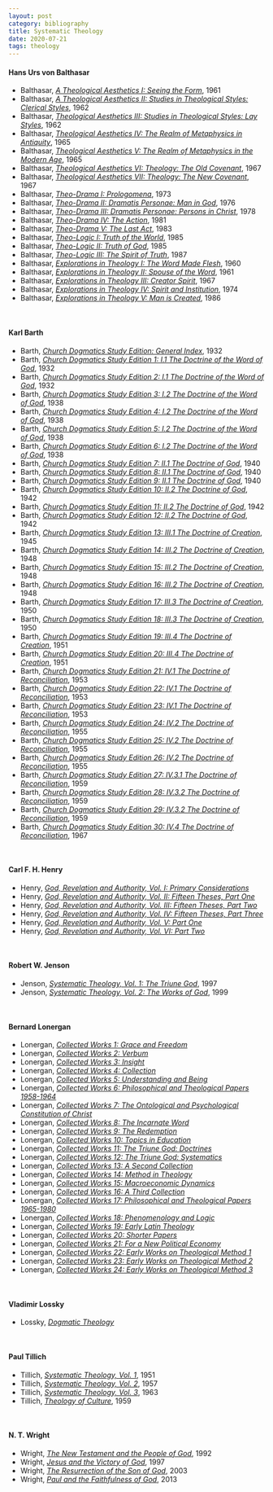 ```yaml
---
layout: post
category: bibliography
title: Systematic Theology
date: 2020-07-21
tags: theology
---
```


#### Hans Urs von Balthasar

* Balthasar, [*A Theological Aesthetics I: Seeing the Form*](https://ignatius.com/the-glory-of-the-lord-vol-1-2nd-ed-gl12h/), 1961
* Balthasar, [*A Theological Aesthetics II: Studies in Theological Styles: Clerical Styles*](https://ignatius.com/the-glory-of-the-lord-vol-2-gl2h/), 1962
* Balthasar, [*Theological Aesthetics III: Studies in Theological Styles: Lay Styles*](https://ignatius.com/the-glory-of-the-lord-vol-3-gl3h/), 1962
* Balthasar, [*Theological Aesthetics IV: The Realm of Metaphysics in Antiquity*](https://ignatius.com/the-glory-of-the-lord-vol-4-gl4h/), 1965
* Balthasar, [*Theological Aesthetics V: The Realm of Metaphysics in the Modern Age*](https://ignatius.com/the-glory-of-the-lord-vol-5-gl5h/), 1965
* Balthasar, [*Theological Aesthetics VI: Theology: The Old Covenant*](https://ignatius.com/the-glory-of-the-lord-vol-6-gl6h/), 1967
* Balthasar, [*Theological Aesthetics VII: Theology: The New Covenant*](https://ignatius.com/the-glory-of-the-lord-vol-7-gl7h/), 1967
* Balthasar, [*Theo-Drama I: Prologomena*](https://ignatius.com/theo-drama-vol-1-td1h/), 1973
* Balthasar, [*Theo-Drama II: Dramatis Personae: Man in God*](https://ignatius.com/theo-drama-vol-2-td2h/), 1976
* Balthasar, [*Theo-Drama III: Dramatis Personae: Persons in Christ*](https://ignatius.com/theo-drama-vol-3-td3h/), 1978
* Balthasar, [*Theo-Drama IV: The Action*](https://ignatius.com/theo-drama-vol-4-td4h/), 1981
* Balthasar, [*Theo-Drama V: The Last Act*](https://ignatius.com/theo-drama-vol-5-td5h/), 1983
* Balthasar, [*Theo-Logic I: Truth of the World*](https://ignatius.com/theo-logic-vol-1-tl1h/), 1985
* Balthasar, [*Theo-Logic II: Truth of God*](https://ignatius.com/theo-logic-vol-2-tl2h/), 1985
* Balthasar, [*Theo-Logic III: The Spirit of Truth*](https://ignatius.com/theo-logic-vol-3-tl3h/), 1987
* Balthasar, [*Explorations in Theology I: The Word Made Flesh*](https://ignatius.com/explorations-in-theology-vol-1-et1p/), 1960
* Balthasar, [*Explorations in Theology II: Spouse of the Word*](https://ignatius.com/explorations-in-theology-vol-2-et2p/), 1961
* Balthasar, [*Explorations in Theology III: Creator Spirit*](https://ignatius.com/explorations-in-theology-vol-3-et3p/), 1967
* Balthasar, [*Explorations in Theology IV: Spirit and Institution*](https://ignatius.com/explorations-in-theology-vol-4-et4p/), 1974
* Balthasar, [*Explorations in Theology V: Man is Created*](https://ignatius.com/explorations-in-theology-vol-5-et5p/), 1986

<br>


#### Karl Barth

* Barth, [*Church Dogmatics Study Edition: General Index*](https://www.bloomsbury.com/ca/church-dogmatics-study-edition-general-index-9780567307637/), 1932
* Barth, [*Church Dogmatics Study Edition 1: I.1 The Doctrine of the Word of God*](https://www.bloomsbury.com/ca/church-dogmatics-study-edition-1-9780567202901/), 1932
* Barth, [*Church Dogmatics Study Edition 2: I.1 The Doctrine of the Word of God*](https://www.bloomsbury.com/ca/church-dogmatics-study-edition-2-9780567610270/), 1932
* Barth, [*Church Dogmatics Study Edition 3: I.2 The Doctrine of the Word of God*](https://www.bloomsbury.com/ca/church-dogmatics-study-edition-3-9780567027665/), 1938
* Barth, [*Church Dogmatics Study Edition 4: I.2 The Doctrine of the Word of God*](https://www.bloomsbury.com/ca/church-dogmatics-study-edition-4-9780567180810/), 1938
* Barth, [*Church Dogmatics Study Edition 5: I.2 The Doctrine of the Word of God*](https://www.bloomsbury.com/ca/church-dogmatics-study-edition-5-9780567346513/), 1938
* Barth, [*Church Dogmatics Study Edition 6: I.2 The Doctrine of the Word of God*](https://www.bloomsbury.com/ca/church-dogmatics-study-edition-6-9780567393845/), 1938
* Barth, [*Church Dogmatics Study Edition 7: II.1 The Doctrine of God*](https://www.bloomsbury.com/ca/church-dogmatics-study-edition-7-9780567558947/), 1940
* Barth, [*Church Dogmatics Study Edition 8: II.1 The Doctrine of God*](https://www.bloomsbury.com/ca/church-dogmatics-study-edition-8-9780567363794/), 1940
* Barth, [*Church Dogmatics Study Edition 9: II.1 The Doctrine of God*](https://www.bloomsbury.com/ca/church-dogmatics-study-edition-9-9780567012852/), 1940
* Barth, [*Church Dogmatics Study Edition 10: II.2 The Doctrine of God*](https://www.bloomsbury.com/ca/church-dogmatics-study-edition-10-9780567437013/), 1942
* Barth, [*Church Dogmatics Study Edition 11: II.2 The Doctrine of God*](https://www.bloomsbury.com/ca/church-dogmatics-study-edition-11-9780567105936/), 1942
* Barth, [*Church Dogmatics Study Edition 12: II.2 The Doctrine of God*](https://www.bloomsbury.com/ca/church-dogmatics-study-edition-12-9780567013408/), 1942
* Barth, [*Church Dogmatics Study Edition 13: III.1 The Doctrine of Creation*](https://www.bloomsbury.com/ca/church-dogmatics-study-edition-13-9780567196637/), 1945
* Barth, [*Church Dogmatics Study Edition 14: III.2 The Doctrine of Creation*](https://www.bloomsbury.com/ca/church-dogmatics-study-edition-14-9780567450579/), 1948
* Barth, [*Church Dogmatics Study Edition 15: III.2 The Doctrine of Creation*](https://www.bloomsbury.com/ca/church-dogmatics-study-edition-15-9780567261984/), 1948
* Barth, [*Church Dogmatics Study Edition 16: III.2 The Doctrine of Creation*](https://www.bloomsbury.com/uk/church-dogmatics-study-edition-16-9780567535344/), 1948
* Barth, [*Church Dogmatics Study Edition 17: III.3 The Doctrine of Creation*](https://www.bloomsbury.com/ca/church-dogmatics-study-edition-17-9780567164278/), 1950
* Barth, [*Church Dogmatics Study Edition 18: III.3 The Doctrine of Creation*](https://www.bloomsbury.com/ca/church-dogmatics-study-edition-18-9780567613325/), 1950
* Barth, [*Church Dogmatics Study Edition 19: III.4 The Doctrine of Creation*](https://www.bloomsbury.com/ca/church-dogmatics-study-edition-19-9780567580283/), 1951
* Barth, [*Church Dogmatics Study Edition 20: III.4 The Doctrine of Creation*](https://www.bloomsbury.com/ca/church-dogmatics-study-edition-20-9780567261045/), 1951
* Barth, [*Church Dogmatics Study Edition 21: IV.1 The Doctrine of Reconciliation*](https://www.bloomsbury.com/ca/church-dogmatics-study-edition-21-9780567587107/), 1953
* Barth, [*Church Dogmatics Study Edition 22: IV.1 The Doctrine of Reconciliation*](https://www.bloomsbury.com/ca/church-dogmatics-study-edition-22-9780567201201/), 1953
* Barth, [*Church Dogmatics Study Edition 23: IV.1 The Doctrine of Reconciliation*](https://www.bloomsbury.com/ca/church-dogmatics-study-edition-23-9780567267184/), 1953
* Barth, [*Church Dogmatics Study Edition 24: IV.2 The Doctrine of Reconciliation*](https://www.bloomsbury.com/ca/church-dogmatics-study-edition-24-9780567508843/), 1955
* Barth, [*Church Dogmatics Study Edition 25: IV.2 The Doctrine of Reconciliation*](https://www.bloomsbury.com/ca/church-dogmatics-study-edition-25-9780567627216/), 1955
* Barth, [*Church Dogmatics Study Edition 26: IV.2 The Doctrine of Reconciliation*](https://www.bloomsbury.com/ca/church-dogmatics-study-edition-26-9780567378859/), 1955
* Barth, [*Church Dogmatics Study Edition 27: IV.3.1 The Doctrine of Reconciliation*](https://www.bloomsbury.com/ca/church-dogmatics-study-edition-27-9780567423313/), 1959
* Barth, [*Church Dogmatics Study Edition 28: IV.3.2 The Doctrine of Reconciliation*](https://www.bloomsbury.com/ca/church-dogmatics-study-edition-28-9780567152985/), 1959
* Barth, [*Church Dogmatics Study Edition 29: IV.3.2 The Doctrine of Reconciliation*](https://www.bloomsbury.com/ca/church-dogmatics-study-edition-29-9780567533524/), 1959
* Barth, [*Church Dogmatics Study Edition 30: IV.4 The Doctrine of Reconciliation*](https://www.bloomsbury.com/ca/church-dogmatics-study-edition-30-9780567014016/), 1967

<br>


#### Carl F. H. Henry

* Henry, [*God, Revelation and Authority, Vol. I: Primary Considerations*](https://www.crossway.org/books/god-revelation-and-authority-tpb-7/)
* Henry, [*God, Revelation and Authority, Vol. II: Fifteen Theses, Part One*](https://www.crossway.org/books/god-revelation-and-authority-tpb-6/)
* Henry, [*God, Revelation and Authority, Vol. III: Fifteen Theses, Part Two*](https://www.crossway.org/books/god-revelation-and-authority-tpb-5/)
* Henry, [*God, Revelation and Authority, Vol. IV: Fifteen Theses, Part Three*](https://www.crossway.org/books/god-revelation-and-authority-tpb-4/)
* Henry, [*God, Revelation and Authority, Vol. V: Part One*](https://www.crossway.org/books/god-revelation-and-authority-tpb-3/)
* Henry, [*God, Revelation and Authority, Vol. VI: Part Two*](https://www.crossway.org/books/god-revelation-and-authority-tpb-2/)

<br>


#### Robert W. Jenson

* Jenson, [*Systematic Theology, Vol. 1: The Triune God*](https://global.oup.com/academic/product/systematic-theology-9780195145984), 1997
* Jenson, [*Systematic Theology, Vol. 2: The Works of God*](https://global.oup.com/academic/product/systematic-theology-9780195145991), 1999

<br>


#### Bernard Lonergan

* Lonergan, [*Collected Works 1: Grace and Freedom*](https://utorontopress.com/9780802083371/grace-and-freedom/)
* Lonergan, [*Collected Works 2: Verbum*](https://utorontopress.com/9780802079886/verbum/)
* Lonergan, [*Collected Works 3: Insight*](https://utorontopress.com/9780802034557/insight-volume-3/)
* Lonergan, [*Collected Works 4: Collection*](https://utorontopress.com/9780802034397/collection/)
* Lonergan, [*Collected Works 5: Understanding and Being*](https://utorontopress.com/9780802039897/understanding-and-being/)
* Lonergan, [*Collected Works 6: Philosophical and Theological Papers 1958-1964*](https://utorontopress.com/9780802034748/philosophical-and-theological-papers-1958-1964/)
* Lonergan, [*Collected Works 7: The Ontological and Psychological Constitution of Christ*](https://utorontopress.com/9780802084743/the-ontological-and-psychological-constitution-of-christ/)
* Lonergan, [*Collected Works 8: The Incarnate Word*](https://utorontopress.com/9781442629127/the-incarnate-word/)
* Lonergan, [*Collected Works 9: The Redemption*](https://utorontopress.com/9781487523206/the-redemption/)
* Lonergan, [*Collected Works 10: Topics in Education*](https://utorontopress.com/9780802034410/topics-in-education/)
* Lonergan, [*Collected Works 11: The Triune God: Doctrines*](https://utorontopress.com/9780802096678/the-triune-god/)
* Lonergan, [*Collected Works 12: The Triune God: Systematics*](https://utorontopress.com/9780802094339/the-triune-god/)
* Lonergan, [*Collected Works 13: A Second Collection*](https://utorontopress.com/9781487520472/a-second-collection/)
* Lonergan, [*Collected Works 14: Method in Theology*](https://utorontopress.com/9781487522247/method-in-theology/)
* Lonergan, [*Collected Works 15: Macroeconomic Dynamics*](https://utorontopress.com/9780802081957/macroeconomic-dynamics/)
* Lonergan, [*Collected Works 16: A Third Collection*](https://utorontopress.com/9781487521578/a-third-collection/)
* Lonergan, [*Collected Works 17: Philosophical and Theological Papers 1965-1980*](https://utorontopress.com/9780802086389/philosophical-and-theological-papers-1965-1980/)
* Lonergan, [*Collected Works 18: Phenomenology and Logic*](https://utorontopress.com/9780802084484/phenomenology-and-logic/)
* Lonergan, [*Collected Works 19: Early Latin Theology*](https://utorontopress.com/9781442612358/early-latin-theology/)
* Lonergan, [*Collected Works 20: Shorter Papers*](https://utorontopress.com/9780802095176/shorter-papers/)
* Lonergan, [*Collected Works 21: For a New Political Economy*](https://utorontopress.com/9780802082220/for-a-new-political-economy/)
* Lonergan, [*Collected Works 22: Early Works on Theological Method 1*](https://utorontopress.com/9781442610200/early-works-on-theological-method-1/)
* Lonergan, [*Collected Works 23: Early Works on Theological Method 2*](https://utorontopress.com/9781442614352/early-works-on-theological-method-2/)
* Lonergan, [*Collected Works 24: Early Works on Theological Method 3*](https://utorontopress.com/9781442614345/early-works-on-theological-method-3/)

<br>


#### Vladimir Lossky

* Lossky, [*Dogmatic Theology*](https://svspress.com/dogmatic-theology-creation-gods-image-in-man-the-redeeming-work-of-the-trinity/)

<br>


#### Paul Tillich

* Tillich, [*Systematic Theology, Vol. 1*](https://press.uchicago.edu/ucp/books/book/chicago/S/bo59572089.html), 1951
* Tillich, [*Systematic Theology, Vol. 2*](https://press.uchicago.edu/ucp/books/book/chicago/S/bo59572152.html), 1957
* Tillich, [*Systematic Theology, Vol. 3*](https://press.uchicago.edu/ucp/books/book/chicago/S/bo59572878.html), 1963
* Tillich, [*Theology of Culture*](https://global.oup.com/academic/product/theology-of-culture-9780195007114), 1959

<br>


#### N. T. Wright

* Wright, [*The New Testament and the People of God*](https://www.fortresspress.com/store/product/9780800626815/The-New-Testament-and-the-People-of-God), 1992
* Wright, [*Jesus and the Victory of God*](https://www.fortresspress.com/store/product/9780800626822/Jesus-and-the-Victory-of-God), 1997
* Wright, [*The Resurrection of the Son of God*](https://www.fortresspress.com/store/product/9780800626792/The-Resurrection-of-the-Son-of-God), 2003
* Wright, [*Paul and the Faithfulness of God*](https://www.fortresspress.com/store/product/9780800626839/Paul-and-the-Faithfulness-of-God), 2013
